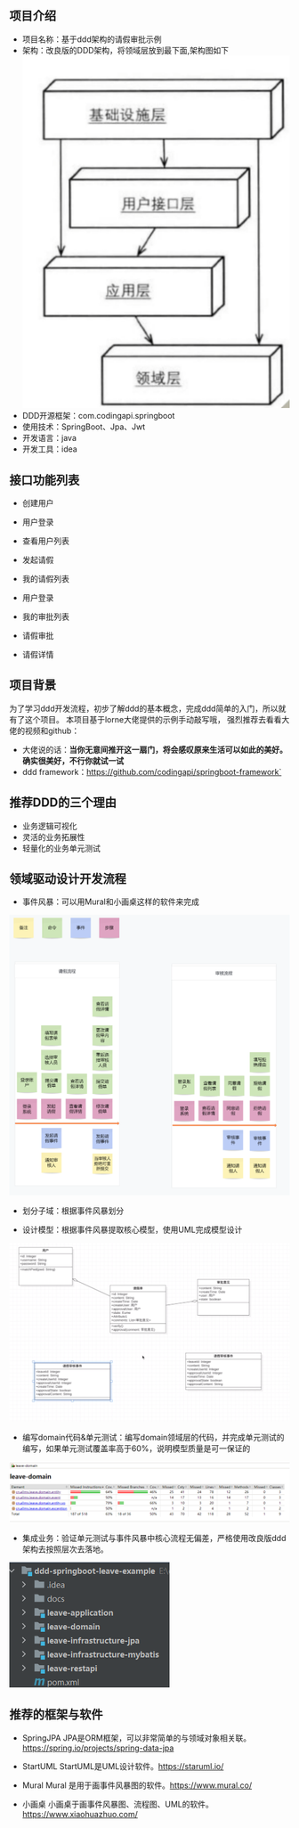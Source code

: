 ## 项目介绍
- 项目名称：基于ddd架构的请假审批示例
- 架构：改良版的DDD架构，将领域层放到最下面,架构图如下
![DDD改进版DDD架构图](docs/img/改进版DDD架构图.png)
- DDD开源框架：com.codingapi.springboot
- 使用技术：SpringBoot、Jpa、Jwt
- 开发语言：java
- 开发工具：idea
## 接口功能列表
- 创建用户

- 用户登录

- 查看用户列表

- 发起请假

- 我的请假列表

- 用户登录

- 我的审批列表

- 请假审批

- 请假详情

## 项目背景
为了学习ddd开发流程，初步了解ddd的基本概念，完成ddd简单的入门，所以就有了这个项目。
本项目基于lorne大佬提供的示例手动敲写哦， 强烈推荐去看看大佬的视频和github：
- 大佬说的话：**当你无意间推开这一扇门，将会感叹原来生活可以如此的美好。确实很美好，不行你就试一试**
- ddd framework：https://github.com/codingapi/springboot-framework`

## 推荐DDD的三个理由
- 业务逻辑可视化
- 灵活的业务拓展性
- 轻量化的业务单元测试

## 领域驱动设计开发流程
- 事件风暴：可以用Mural和小画桌这样的软件来完成

![事件风暴](docs/img/事件风暴.png)

- 划分子域：根据事件风暴划分

- 设计模型：根据事件风暴提取核心模型，使用UML完成模型设计

![请假审批UML](docs/img/请假审批UML.png)

- 编写domain代码&单元测试：编写domain领域层的代码，并完成单元测试的编写，如果单元测试覆盖率高于60%，说明模型质量是可一保证的

![代码覆盖率](docs/img/代码覆盖率.png)

- 集成业务：验证单元测试与事件风暴中核心流程无偏差，严格使用改良版ddd架构去按照层次去落地。

![项目架构](docs/img/项目架构.png)

## 推荐的框架与软件
- SpringJPA
  JPA是ORM框架，可以非常简单的与领域对象相关联。 https://spring.io/projects/spring-data-jpa

- StartUML
  StartUML是UML设计软件。https://staruml.io/

- Mural
 Mural 是用于画事件风暴图的软件。https://www.mural.co/
- 小画桌
  小画桌于画事件风暴图、流程图、UML的软件。https://www.xiaohuazhuo.com/